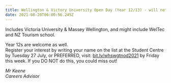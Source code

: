 ```yaml
---
title: Wellington & Victory University Open Day (Year 12/13) - will not be going ahead
date: 2021-08-20T06:00:56.245Z
---
```

Includes Victoria University & Massey Wellington, and might include WelTec and NZ Tourism school.  

Year 12s are welcome as well.  
Register your interest by writing your name on the list at the Student Centre by Tuesday 27 July, or PREFERRED,
visit: [bit.ly/whswgtnod2021](https://docs.google.com/forms/d/e/1FAIpQLScb9oV0w_SbMxpXHNbJW6ujhhnYFtfuO1HKrBMTgC4yZeghQA/viewform) by Friday this week. If you DO NOT do this, you could miss out!

*Mr Keene  
Careers Advisor*